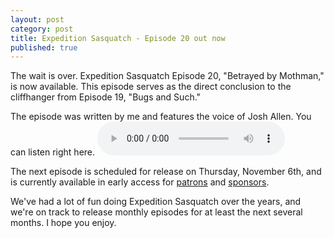 ```yaml
---
layout: post
category: post
title: Expedition Sasquatch - Episode 20 out now
published: true
---
```

The wait is over. Expedition Sasquatch Episode 20, "Betrayed by Mothman," is now available. This episode serves as the direct conclusion to the cliffhanger from Episode 19, "Bugs and Such."

The episode was written by me and features the voice of Josh Allen. You can listen right here.
<audio controls> <source src="https://expeditionsasquatch.org/episodes/Squonksupreme.mp3" type="audio/mpeg"> Your browser does not support the audio element. </audio>

The next episode is scheduled for release on Thursday, November 6th, and is currently available in early access for [patrons](https://www.patreon.com/posts/140279523) and [sponsors](https://newellijay.tv/sponsor-us/). 

We've had a lot of fun doing Expedition Sasquatch over the years, and we're on track to release monthly episodes for at least the next several months. I hope you enjoy. 